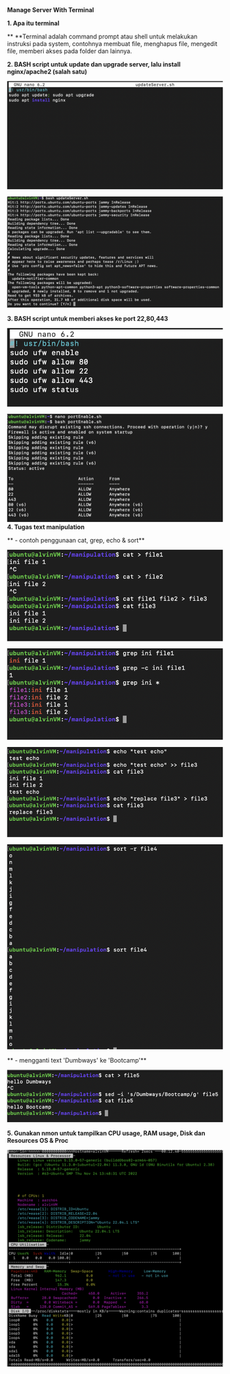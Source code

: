 **Manage Server With Terminal**

**1. Apa itu terminal**

**	**Terminal adalah command prompt atau shell untuk melakukan instruksi pada system, contohnya membuat file, menghapus file, mengedit file, memberi akses pada folder dan lainnya.

**2. BASH script untuk update dan upgrade server, lalu install nginx/apache2 (salah satu)**

![alt_text](./images/11.png "image_tooltip")

![alt_text](./images/2.png "image_tooltip")

**3. BASH script untuk memberi akses ke port 22,80,443**


![alt_text](./images/3.png "image_tooltip")

![alt_text](./images/10.png "image_tooltip")
**4. Tugas text manipulation**

**    - contoh penggunaan cat, grep, echo & sort**

![alt_text](./images/4.png "image_tooltip")


![alt_text](./images/5.png "image_tooltip")


![alt_text](./images/6.png "image_tooltip")


![alt_text](./images/7.png "image_tooltip")


**    - mengganti text 'Dumbways' ke 'Bootcamp'**

![alt_text](./images/8.png "image_tooltip")


**5. Gunakan nmon untuk tampilkan CPU usage, RAM usage, Disk dan Resources OS & Proc**


![alt_text](./images/9.png "image_tooltip")

